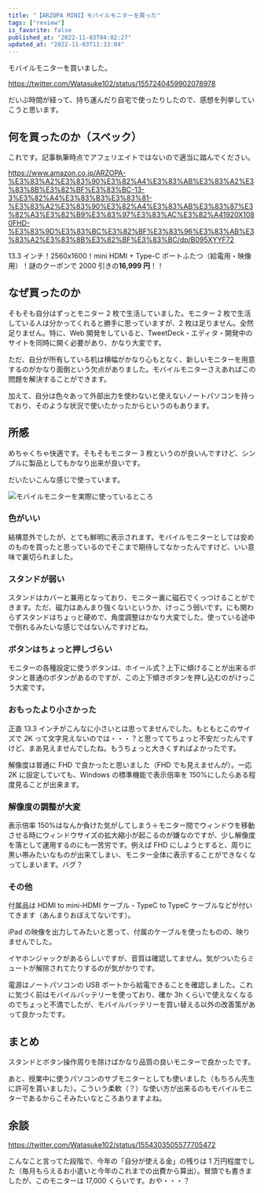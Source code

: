 ```yaml
---
title: "【ARZOPA MINI】モバイルモニターを買った"
tags: ["review"]
is_favorite: false
published_at: "2022-11-03T04:02:27"
updated_at: "2022-11-03T11:33:04"
---
```


モバイルモニターを買いました。

https://twitter.com/Watasuke102/status/1557240459902078978

だいぶ時間が経って、持ち運んだり自宅で使ったりしたので、感想を列挙していこうと思います。

## 何を買ったのか（スペック）

これです。記事執筆時点でアフェリエイトではないので適当に踏んでください。

https://www.amazon.co.jp/ARZOPA-%E3%83%A2%E3%83%90%E3%82%A4%E3%83%AB%E3%83%A2%E3%83%8B%E3%82%BF%E3%83%BC-13-3%E3%82%A4%E3%83%B3%E3%83%81-%E3%83%A2%E3%83%90%E3%82%A4%E3%83%AB%E3%83%87%E3%82%A3%E3%82%B9%E3%83%97%E3%83%AC%E3%82%A41920X1080FHD-%E3%83%9D%E3%83%BC%E3%82%BF%E3%83%96%E3%83%AB%E3%83%A2%E3%83%8B%E3%82%BF%E3%83%BC/dp/B095XYYF72

13.3 インチ！2560x1600！mini HDMI + Type-C ポートふたつ（給電用・映像用）！謎のクーポンで 2000 引きの**16,999 円**！！

## なぜ買ったのか

そもそも自分はずっとモニター 2 枚で生活していました。モニター 2 枚で生活している人は分かってくれると勝手に思っていますが、2 枚は足りません。全然足りません。特に、Web 開発をしていると、TweetDeck・エディタ・開発中のサイトを同時に開く必要があり、かなり大変です。

ただ、自分が所有している机は横幅がかなり心もとなく、新しいモニターを用意するのがかなり面倒という欠点がありました。モバイルモニターさえあればこの問題を解決することができます。

加えて、自分は色々あって外部出力を使わないと使えないノートパソコンを持っており、そのような状況で使いたかったからというのもあります。

## 所感

めちゃくちゃ快適です。そもそもモニター 3 枚というのが良いんですけど、シンプルに製品としてもかなり出来が良いです。

だいたいこんな感じで使っています。

![モバイルモニターを実際に使っているところ](/img/arzopamini.jpg)

### 色がいい

結構意外でしたが、とても鮮明に表示されます。モバイルモニターとしては安めのものを買ったと思っているのでそこまで期待してなかったんですけど、いい意味で裏切られました。

### スタンドが弱い

スタンドはカバーと兼用となっており、モニター裏に磁石でくっつけることができます。ただ、磁力はあんまり強くないというか、けっこう弱いです。にも関わらずスタンドはちょっと硬めで、角度調整はかなり大変でした。使っている途中で倒れるみたいな感じではないんですけどね。

### ボタンはちょっと押しづらい

モニターの各種設定に使うボタンは、ホイール式？上下に傾けることが出来るボタンと普通のボタンがあるのですが、この上下傾きボタンを押し込むのがけっこう大変です。

### おもったより小さかった

正直 13.3 インチがこんなに小さいとは思ってませんでした。もともとこのサイズで 2K って文字見えないのでは・・・？と思っててちょっと不安だったんですけど、まあ見えませんでしたね。もうちょっと大きくすればよかったです。

解像度は普通に FHD で良かったと思いました（FHD でも見えませんが）。一応 2K に設定していても、Windows の標準機能で表示倍率を 150%にしたらある程度見ることが出来ます。

### 解像度の調整が大変

表示倍率 150%はなんか負けた気がしてしまう＋モニター間でウィンドウを移動させる時にウィンドウサイズの拡大縮小が起こるのが嫌なのですが、少し解像度を落として運用するのにも一苦労です。例えば FHD にしようとすると、周りに黒い帯みたいなものが出来てしまい、モニター全体に表示することができなくなってしまいます。バグ？

### その他

付属品は HDMI to mini-HDMI ケーブル・TypeC to TypeC ケーブルなどが付いてきます（あんまりおぼえてないです）。

iPad の映像を出力してみたいと思って、付属のケーブルを使ったものの、映りませんでした。

イヤホンジャックがあるらしいですが、音質は確認してません。気がついたらミュートが解除されてたりするのが気がかりです。

電源はノートパソコンの USB ポートから給電できることを確認しました。これに気づく前はモバイルバッテリーを使っており、確か 3h くらいで使えなくなるのでちょっと不満でしたが、モバイルバッテリーを買い替える以外の改善策があって良かったです。

## まとめ

スタンドとボタン操作周りを除けばかなり品質の良いモニターで良かったです。

あと、授業中に使うパソコンのサブモニターとしても使いました（もちろん先生に許可を貰いました）。こういう柔軟（？）な使い方が出来るのもモバイルモニターであるからこそみたいなところありますよね。

## 余談

https://twitter.com/Watasuke102/status/1554303505577705472

こんなこと言ってた段階で、今年の「自分が使える金」の残りは 1 万円程度でした（毎月もらえるお小遣いと今年のこれまでの出費から算出）。冒頭でも書きましたが、このモニターは 17,000 くらいです。おや・・・？
